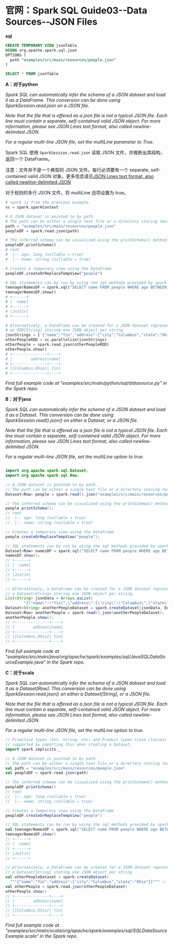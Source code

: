 # 官网：Spark SQL Guide03--Data Sources--JSON Files

**sql**

```sql
CREATE TEMPORARY VIEW jsonTable
USING org.apache.spark.sql.json
OPTIONS (
  path "examples/src/main/resources/people.json"
)

SELECT * FROM jsonTable
```


**A：对于python**

*Spark SQL can automatically infer the schema of a JSON dataset and load it as a DataFrame. This conversion can be done using SparkSession.read.json on a JSON file.*

*Note that the file that is offered as a json file is not a typical JSON file. Each line must contain a separate, self-contained valid JSON object. For more information, please see JSON Lines text format, also called newline-delimited JSON.*

*For a regular multi-line JSON file, set the multiLine parameter to True.*

Spark SQL 使用 `SparkSession.read.json` 读取 JSON 文件，并推断出其结构，返回一个 DataFrame。

注意：文件并不是一个典型的 JSON 文件。每行必须要有一个 separate, self-contained valid JSON 对象。更多信息请见[JSON Lines text format, also called newline-delimited JSON](http://jsonlines.org/)

对于规则的多行 JSON 文件，将 multiLine 选项设置为 true。

```python
# spark is from the previous example.
sc = spark.sparkContext

# A JSON dataset is pointed to by path.
# The path can be either a single text file or a directory storing text files
path = "examples/src/main/resources/people.json"
peopleDF = spark.read.json(path)

# The inferred schema can be visualized using the printSchema() method
peopleDF.printSchema()
# root
#  |-- age: long (nullable = true)
#  |-- name: string (nullable = true)

# Creates a temporary view using the DataFrame
peopleDF.createOrReplaceTempView("people")

# SQL statements can be run by using the sql methods provided by spark
teenagerNamesDF = spark.sql("SELECT name FROM people WHERE age BETWEEN 13 AND 19")
teenagerNamesDF.show()
# +------+
# |  name|
# +------+
# |Justin|
# +------+

# Alternatively, a DataFrame can be created for a JSON dataset represented by
# an RDD[String] storing one JSON object per string
jsonStrings = ['{"name":"Yin","address":{"city":"Columbus","state":"Ohio"}}']
otherPeopleRDD = sc.parallelize(jsonStrings)
otherPeople = spark.read.json(otherPeopleRDD)
otherPeople.show()
# +---------------+----+
# |        address|name|
# +---------------+----+
# |[Columbus,Ohio]| Yin|
# +---------------+----+
```
*Find full example code at "examples/src/main/python/sql/datasource.py" in the Spark repo.*

**B：对于java**

*Spark SQL can automatically infer the schema of a JSON dataset and load it as a Dataset<Row>. This conversion can be done using SparkSession.read().json() on either a Dataset<String>, or a JSON file.*

*Note that the file that is offered as a json file is not a typical JSON file. Each line must contain a separate, self-contained valid JSON object. For more information, please see JSON Lines text format, also called newline-delimited JSON.*

*For a regular multi-line JSON file, set the multiLine option to true.*

```java

import org.apache.spark.sql.Dataset;
import org.apache.spark.sql.Row;

// A JSON dataset is pointed to by path.
// The path can be either a single text file or a directory storing text files
Dataset<Row> people = spark.read().json("examples/src/main/resources/people.json");

// The inferred schema can be visualized using the printSchema() method
people.printSchema();
// root
//  |-- age: long (nullable = true)
//  |-- name: string (nullable = true)

// Creates a temporary view using the DataFrame
people.createOrReplaceTempView("people");

// SQL statements can be run by using the sql methods provided by spark
Dataset<Row> namesDF = spark.sql("SELECT name FROM people WHERE age BETWEEN 13 AND 19");
namesDF.show();
// +------+
// |  name|
// +------+
// |Justin|
// +------+

// Alternatively, a DataFrame can be created for a JSON dataset represented by
// a Dataset<String> storing one JSON object per string.
List<String> jsonData = Arrays.asList(
        "{\"name\":\"Yin\",\"address\":{\"city\":\"Columbus\",\"state\":\"Ohio\"}}");
Dataset<String> anotherPeopleDataset = spark.createDataset(jsonData, Encoders.STRING());
Dataset<Row> anotherPeople = spark.read().json(anotherPeopleDataset);
anotherPeople.show();
// +---------------+----+
// |        address|name|
// +---------------+----+
// |[Columbus,Ohio]| Yin|
// +---------------+----+
```
*Find full example code at "examples/src/main/java/org/apache/spark/examples/sql/JavaSQLDataSourceExample.java" in the Spark repo.*

**C：对于scala**

*Spark SQL can automatically infer the schema of a JSON dataset and load it as a Dataset[Row]. This conversion can be done using SparkSession.read.json() on either a Dataset[String], or a JSON file.*

*Note that the file that is offered as a json file is not a typical JSON file. Each line must contain a separate, self-contained valid JSON object. For more information, please see JSON Lines text format, also called newline-delimited JSON.*

*For a regular multi-line JSON file, set the multiLine option to true.*

```scala
// Primitive types (Int, String, etc) and Product types (case classes) encoders are
// supported by importing this when creating a Dataset.
import spark.implicits._

// A JSON dataset is pointed to by path.
// The path can be either a single text file or a directory storing text files
val path = "examples/src/main/resources/people.json"
val peopleDF = spark.read.json(path)

// The inferred schema can be visualized using the printSchema() method
peopleDF.printSchema()
// root
//  |-- age: long (nullable = true)
//  |-- name: string (nullable = true)

// Creates a temporary view using the DataFrame
peopleDF.createOrReplaceTempView("people")

// SQL statements can be run by using the sql methods provided by spark
val teenagerNamesDF = spark.sql("SELECT name FROM people WHERE age BETWEEN 13 AND 19")
teenagerNamesDF.show()
// +------+
// |  name|
// +------+
// |Justin|
// +------+

// Alternatively, a DataFrame can be created for a JSON dataset represented by
// a Dataset[String] storing one JSON object per string
val otherPeopleDataset = spark.createDataset(
  """{"name":"Yin","address":{"city":"Columbus","state":"Ohio"}}""" :: Nil)
val otherPeople = spark.read.json(otherPeopleDataset)
otherPeople.show()
// +---------------+----+
// |        address|name|
// +---------------+----+
// |[Columbus,Ohio]| Yin|
// +---------------+----+
```
*Find full example code at "examples/src/main/scala/org/apache/spark/examples/sql/SQLDataSourceExample.scala" in the Spark repo.*